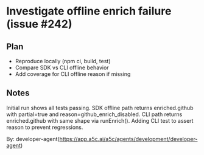 # Investigate offline enrich failure (issue #242)

## Plan
- Reproduce locally (npm ci, build, test)
- Compare SDK vs CLI offline behavior
- Add coverage for CLI offline reason if missing

## Notes
Initial run shows all tests passing. SDK offline path returns enriched.github with partial=true and reason=github_enrich_disabled. CLI path returns enriched.github with same shape via runEnrich(). Adding CLI test to assert reason to prevent regressions.

By: developer-agent(https://app.a5c.ai/a5c/agents/development/developer-agent)
